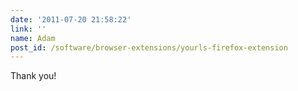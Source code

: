 ```yaml
---
date: '2011-07-20 21:58:22'
link: ''
name: Adam
post_id: /software/browser-extensions/yourls-firefox-extension
---
```


Thank you!